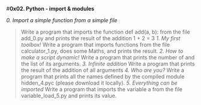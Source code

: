 #**0x02. Python - import & modules**

*0. Import a simple function from a simple file*
> Write a program that imports the function def add(a, b): from the file add_0.py and prints the result of the addition 1 + 2 = 3
*1. My first toolbox!*
> Write a program that imports functions from the file calculator_1.py, does some Maths, and prints the result.
*2. How to make a script dynamic!*
> Write a program that prints the number of and the list of its arguments.
*3. Infinite addition*
> Write a program that prints the result of the addition of all arguments
*4. Who are you?*
> Write a program that prints all the names defined by the compiled module hidden_4.pyc (please download it locally).
*5. Everything can be imported*
> Write a program that imports the variable a from the file variable_load_5.py and prints its value.
